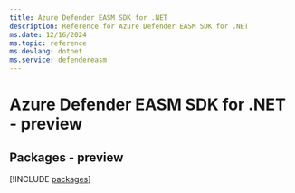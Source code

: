 ```yaml
---
title: Azure Defender EASM SDK for .NET
description: Reference for Azure Defender EASM SDK for .NET
ms.date: 12/16/2024
ms.topic: reference
ms.devlang: dotnet
ms.service: defendereasm
---
```

# Azure Defender EASM SDK for .NET - preview
## Packages - preview
[!INCLUDE [packages](defender-easm-index.md)]